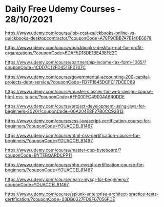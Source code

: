 # Daily Free Udemy Courses - 28/10/2021

https://www.udemy.com/course/job-cost-quickbooks-online-vs-quickbooks-desktopcontractor/?couponCode=A79F9CBB7A7E140E6678
https://www.udemy.com/course/quickbooks-desktop-not-for-profit-organizations/?couponCode=6DAF5D18DE1BE438FE2C
https://www.udemy.com/course/partnership-income-tax-form-1065/?couponCode=1CDD7C12FD451EF0707C
https://www.udemy.com/course/governmental-accounting-200-capital-projects-debt-service/?couponCode=FD7F1845DCFC17DCEC89
https://www.udemy.com/course/master-classes-for-web-design-course-html-css-js-seo/?couponCode=AFF000FC49004A640DDE
https://www.udemy.com/course/project-development-using-java-for-beginners-2020/?couponCode=00A204E8F27B0CC92B13
https://www.udemy.com/course/css-javascript-certification-course-for-beginners/?couponCode=YOUACCEL81467
https://www.udemy.com/course/html-css-certification-course-for-beginners/?couponCode=YOUACCEL81467
https://www.udemy.com/course/master-cpp-byteboard/?couponCode=BYTEBOARDCPP11
https://www.udemy.com/course/php-mysql-certification-course-for-beginners/?couponCode=YOUACCEL81467
https://www.udemy.com/course/learn-mysql-for-beginners/?couponCode=YOUACCEL81467
https://www.udemy.com/course/splunk-enterprise-architect-practice-tests-certification/?couponCode=03DB0327FD9F67056FDE
